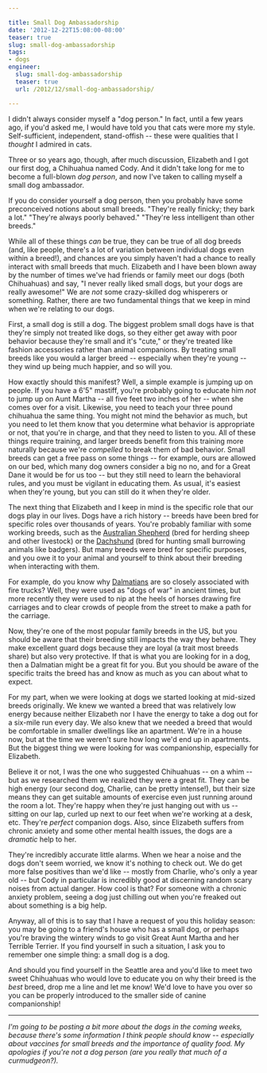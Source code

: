 ```yaml
---

title: Small Dog Ambassadorship
date: '2012-12-22T15:08:00-08:00'
teaser: true
slug: small-dog-ambassadorship
tags:
- dogs
engineer:
  slug: small-dog-ambassadorship
  teaser: true
  url: /2012/12/small-dog-ambassadorship/

---
```


I didn't always consider myself a "dog person." In fact, until a few years ago, if you'd asked me, I would have told you that cats were more my style. Self-sufficient, independent, stand-offish -- these were qualities that I *thought* I admired in cats.

Three or so years ago, though, after much discussion, Elizabeth and I got our first dog, a Chihuahua named Cody. And it didn't take long for me to become a full-blown *dog person*, and now I've taken to calling myself a small dog ambassador.

If you do consider yourself a dog person, then you probably have some preconceived notions about small breeds. "They're really finicky; they bark a lot." "They're always poorly behaved." "They're less intelligent than other breeds."

While all of these things *can* be true, they can be true of all dog breeds (and, like people, there's a lot of variation between individual dogs even within a breed!), and chances are you simply haven't had a chance to really interact with small breeds that much. Elizabeth and I have been blown away by the number of times we've had friends or family meet our dogs (both Chihuahuas) and say, "I never really liked small dogs, but your dogs are really awesome!" We are *not* some crazy-skilled dog whisperers or something. Rather, there are two fundamental things that we keep in mind when we're relating to our dogs.

<!--more-->

First, a small dog is still a dog. The biggest problem small dogs have is that they're simply not treated like dogs, so they either get away with poor behavior because they're small and it's "cute," or they're treated like fashion accessories rather than animal companions. By treating small breeds like you would a larger breed -- especially when they're young -- they wind up being much happier, and so will you.

How exactly should this manifest? Well, a simple example is jumping up on people. If you have a 6'5" mastiff, you're probably going to educate him *not* to jump up on Aunt Martha -- all five feet two inches of her -- when she comes over for a visit. Likewise, you need to teach your three pound chihuahua the same thing. You might not mind the behavior as much, but you need to let them know that you determine what behavior is appropriate or not, that you're in charge, and that they need to listen to you. All of these things require training, and larger breeds benefit from this training more naturally because we're *compelled* to break them of bad behavior. Small breeds can get a free pass on some things -- for example, ours are allowed on our bed, which many dog owners consider a big no no, and for a Great Dane it would be for us too -- but they still need to learn the behavioral rules, and you must be vigilant in educating them. As usual, it's easiest when they're young, but you can still do it when they're older.

The next thing that Elizabeth and I keep in mind is the specific role that our dogs play in our lives. Dogs have a rich history -- breeds have been bred for specific roles over thousands of years. You're probably familiar with some working breeds, such as the [Australian Shepherd](http://en.wikipedia.org/wiki/Australian_Shepherd) (bred for herding sheep and other livestock) or the [Dachshund](http://en.wikipedia.org/wiki/Dachshund) (bred for hunting small burrowing animals like badgers). But many breeds were bred for specific purposes, and you owe it to your animal and yourself to think about their breeding when interacting with them.

For example, do you know why [Dalmatians](http://en.wikipedia.org/wiki/Dalmatian_%28dog%29) are so closely associated with fire trucks? Well, they were used as "dogs of war" in ancient times, but more recently they were used to nip at the heels of horses drawing fire carriages and to clear crowds of people from the street to make a path for the carriage.

Now, they're one of the most popular family breeds in the US, but you should be aware that their breeding still impacts the way they behave. They make excellent guard dogs because they are loyal (a trait most breeds share) but also very protective. If that is what you are looking for in a dog, then a Dalmatian might be a great fit for you. But you should be aware of the specific traits the breed has and know as much as you can about what to expect.

For my part, when we were looking at dogs we started looking at mid-sized breeds originally. We knew we wanted a breed that was relatively low energy because neither Elizabeth nor I have the energy to take a dog out for a six-mile run every day. We also knew that we needed a breed that would be comfortable in smaller dwellings like an apartment. We're in a house now, but at the time we weren't sure how long we'd end up in apartments. But the biggest thing we were looking for was companionship, especially for Elizabeth.

Believe it or not, I was the one who suggested Chihuahuas -- on a whim -- but as we researched them we realized they were a great fit. They can be high energy (our second dog, Charlie, can be pretty intense!), but their size means they can get suitable amounts of exercise even just running around the room a lot. They're happy when they're just hanging out with us -- sitting on our lap, curled up next to our feet when we're working at a desk, etc. They're *perfect* companion dogs. Also, since Elizabeth suffers from chronic anxiety and some other mental health issues, the dogs are a *dramatic* help to her.

They're incredibly accurate little alarms. When we hear a noise and the dogs don't seem worried, we know it's nothing to check out. We do get more false positives than we'd like -- mostly from Charlie, who's only a year old -- but Cody in particular is incredibly good at discerning random scary noises from actual danger. How cool is that? For someone with a chronic anxiety problem, seeing a dog just chilling out when you're freaked out about something is a big help.

Anyway, all of this is to say that I have a request of you this holiday season: you may be going to a friend's house who has a small dog, or perhaps you're braving the wintery winds to go visit Great Aunt Martha and her Terrible Terrier. If you find yourself in such a situation, I ask you to remember one simple thing: a small dog is a dog.

And should you find yourself in the Seattle area and you'd like to meet two sweet Chihuahuas who would love to educate you on why their breed is the *best* breed, drop me a line and let me know! We'd love to have you over so you can be properly introduced to the smaller side of canine companionship!

********

*I'm going to be posting a bit more about the dogs in the coming weeks, because there's some information I think people should know -- especially about vaccines for small breeds and the importance of quality food. My apologies if you're not a dog person (are you really *that* much of a curmudgeon?).*
